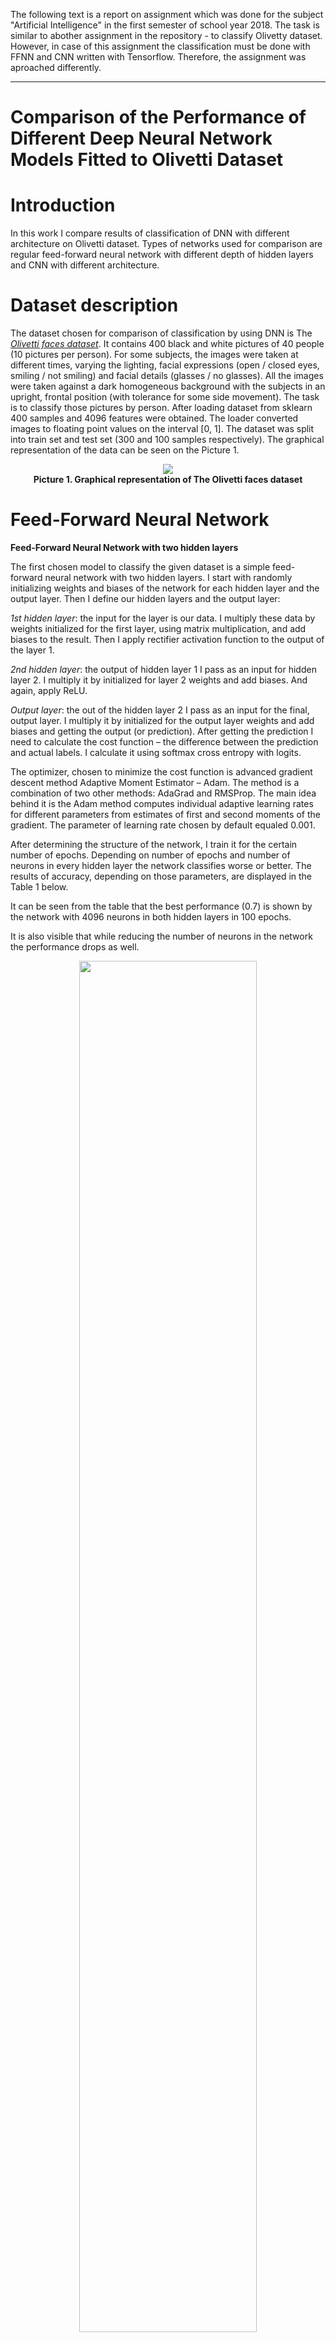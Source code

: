 The following text is a report on assignment which was done for the subject "Artificial Intelligence" in the first semester of school year 2018. The task is similar to abother assignment in the repository - to classify Olivetty dataset. However, in case of this assignment the classification must be done with FFNN and CNN written with Tensorflow. Therefore, the assignment was aproached differently.

---

# Comparison of the Performance of Different Deep Neural Network Models Fitted to Olivetti Dataset

# Introduction
In this work I compare results of classification of DNN with different architecture on Olivetti dataset. Types of networks used for comparison are regular feed-forward neural network with different depth of hidden layers and CNN with different architecture. 

# Dataset description
The dataset chosen for comparison of classification by using DNN is The *[Olivetti faces dataset](https://scikit-learn.org/0.19/datasets/olivetti_faces.html)*. It contains 400 black and white pictures of 40 people (10 pictures per person). For some subjects, the images were taken at different times, varying the lighting, facial expressions (open / closed eyes, smiling / not smiling) and facial details (glasses / no glasses). All the images were taken against a dark homogeneous background with the subjects in an upright, frontal position (with tolerance for some side movement). The task is to classify those pictures by person. After loading dataset from sklearn 400 samples and 4096 features were obtained. The loader converted images to floating point values on the interval \[0, 1]. The dataset was split into train set and test set (300 and 100 samples respectively). The graphical representation of the data can be seen on the Picture 1.

<p align = "center">
  <img src = "./imgs/pic_1.png"><br>
  <b>Picture 1. Graphical representation of The Olivetti faces dataset</b>
</p>

# Feed-Forward Neural Network
**Feed-Forward Neural Network with two hidden layers**

The first chosen model to classify the given dataset is a simple feed-forward neural network with two hidden layers. I start with randomly initializing weights and biases of the network for each hidden layer and the output layer. Then I define our hidden layers and the output layer:

*1st hidden layer*: the input for the layer is our data. I multiply these data by weights initialized for the first layer, using matrix multiplication, and add biases to the result. Then I apply rectifier activation function to the output of the layer 1.

*2nd hidden layer*: the output of hidden layer 1 I pass as an input for hidden layer 2. I multiply it by initialized for layer 2 weights and add biases. And again, apply ReLU.

*Output layer*: the out of the hidden layer 2 I pass as an input for the final, output layer. I multiply it by initialized for the output layer weights and add biases and getting the output (or prediction).
After getting the prediction I need to calculate the cost function – the difference between the prediction and actual labels. I calculate it using softmax cross entropy with logits. 

The optimizer, chosen to minimize the cost function is advanced gradient descent method Adaptive Moment Estimator – Adam. The method is a combination of two other methods: AdaGrad and RMSProp. The main idea behind it is the Adam method computes individual adaptive learning rates for different parameters from estimates of first and second moments of the gradient. The parameter of learning rate chosen by default equaled 0.001. 

After determining the structure of the network, I train it for the certain number of epochs. Depending on number of epochs and number of neurons in every hidden layer the network classifies worse or better. The results of accuracy, depending on those parameters, are displayed in the Table 1 below.

It can be seen from the table that the best performance (0.7) is shown by the network with 4096 neurons in both hidden layers in 100 epochs.

It is also visible that while reducing the number of neurons in the network the performance drops as well.

<p align = "center">
  <img src = "./imgs/table_1.PNG" width = "75%" height = "75%"><br>
  <b>Table 1. Parameters dependent performance of Feed-Forward Neural Network with 2 hidden layers </b>
</p>

**Deeper Feed-Forward Neural Network**

It is well known that by increasing the number of hidden layers it is possible to improve the performance of the network. And I am aiming to verify that by trying to increase the number of hidden layers in the network to 3 and 5 hidden layers.
The structure of the network is the same as in the previous model with two hidden layers: 

-	all hidden layers computed in the same way;
-	ReLU is applied to every hidden layer;
-	the output of the last hidden layer is the input for the output layer.

The results of performance for networks with 3 and 5 hidden layers are displayed in the Table 2 and Table 3, respectively.

<p align = "center">
  <img src = "./imgs/table_2.PNG" width = "75%" height = "75%"><br>
  <b>Table 2. Parameters dependent performance of Feed-Forward Neural Network with 3 hidden layers</b>
</p>

It can be seen from the Table 2 that the best performance (0.77) is shown by the network with 4096 neurons in all hidden layers in 100 epochs. It is better result than in similar scenario in case of network with just two hidden layers.

The results also verify the observation made previously, that the performance of the network decreases along with number of neurons in hidden layers.

<p align = "center">
  <img src = "./imgs/table_3.PNG" width = "75%" height = "75%"><br>
  <b>Table 3. Parameters dependent performance of Feed-Forward Neural Network with 5 hidden layers </b>
</p>

It can be seen from the table 3, that keeping making the network deeper does not show much improvement. It may happen because of accumulating of the error as the network goes deeper. 

**Adding a dropout to a Feed-Forward Neural Network**
To avoid overfitting problem and improve the performance of the network some sort of regularization might be needed. I am using dropout.

What it does is it ignores neurons in the layer with the given probability. It is applied after applying activation function to the layer. Applying dropout also follows to the need of running more epochs.
I have tested adding different dropout to different layers of two Feed-Forward Neural Networks (with 2 and 3 hidden layers) with best parameters.

For the networks with 2 hidden layers the results are following:

-	Adding 0.25 dropout to layer 1 leads to obtaining accuracy of 0.57 in 400 epochs;
-	Adding 0.5 dropout to layer 1 leads to obtaining accuracy of 0.77 in 300 epochs;
-	Adding 0.5 dropout to layer 2 leads to obtaining the best accuracy for the network of 0.8 in 300 epochs;
-	Adding 0.25 dropout to the first hidden layer and 0.5 dropout to the second hidden layer ruins the performance of the network, giving the accuracy 0.09 in 300 epochs.

In case of the network with 3 hidden layers the situation is similar. The best result of accuracy 0.8 in 300 epochs gives adding 0.5 dropout to the last hidden layer.

**Results for a Feed-Forward Neural Network**

While networks with 2 hidden layers and 3 hidden layers with added to the last layer of both dropout show the same result in terms of accuracy (0.8), I think that the best network to classify data from Olivetti dataset would be the network with 3 hidden layers. Since it has less layers, it has less neurons to compute, which means it would compute faster. The final structure of the network was obtained with Tensorboard and shown on the Picture 2.

<p align = "center">
  <img src = "./imgs/pic_2.png"><br>
  <b>Picture 2. Tensorboard representation of the structure of network with 2 hidden layers</b>
</p>

# Convolutional Neural network (CNN)
To increase the accuracy on the Olivetti dataset Convolution Neural Network was designed. Apart from previously used regular feed-forward neural network (or multilayer perceptron), it is making use of convolution and pooling layer. Which helps to increase the performance in terms of accuracy dramatically.

I have tested CNNs with two different architectures which I describe in the following sections.

**Simple implementation of CNN**

The first network has learned 32 convolutional filters, each with a size of 3 x 3. The output dimension is the same one of the input shape, which is one input channel 64 x 64. Activation function is ReLU. Then there is another convolutional layer with same parameters (apart from input shape) followed by max-pooling operator with a pool size of 2 x 2 and a dropout at 25%. Next goes a dense network with 128 units and ReLU activation function with dropout at 50% following it. The last layer is softmax one with 40 classes as output.

Shortly the structure of the network might be presented as following:

<p align = "center"><i>conv + conv + maxpool + dropout + dense + dropout + dense</i></p>

The obtained accuracy is 0.93 in 2000 steps.

**A deeper CNN to classify the data**

As in the case with regular feed-forward network I am aiming to test if making the convolutional network deeper will give much increase in accuracy.

The architecture of this CNN is same as the previous one, but after first max pooling I add two more convolution layers with ReLU activation with following another max pooling with a pool size of 2 x 2. Which gives the following structure:

<p align = "center"><i>conv + conv + maxpool + dropout + conv + conv + maxpool + dense + dropout + dense</i></p>

Current architecture does not show a big increase of accuracy comparing to the previous CNN. The obtained accuracy is 0.94 in 2000 steps. But by running this network for 3000 steps it is possible to see the improvement and get accuracy equaled 0.96. 

# Comparison of performance Feed-Forward Neural Network and Convolutional Neural Network

The highest accuracy obtained by the multilayer perceptron from the Section 3 is 0.8. While the highest accuracy obtained by the CNN from the Section 4 is 0.96. It is higher than accuracy obtained by MLP on 0.16, which is a big improvement. Although the computational time increases comparing to MLP, in my opinion, to get a better accuracy is more important.

Therefore, the best Deep Neural Network for classifying Olivetti dataset would be a Convolutional Neural network with the following architecture:

<p align = "center"><i>conv + conv + maxpool + dropout + conv + conv + maxpool + dense + dropout + dense</i></p>

# Conclusion
In this work several feed-forward neural networks and convolutional neural networks with different architecture were applied to Olivetti dataset to solve classification problem. After compering of performances of each network it can be concluded that the most suited network to classify Olivetti dataset would be convolutional neural network.
